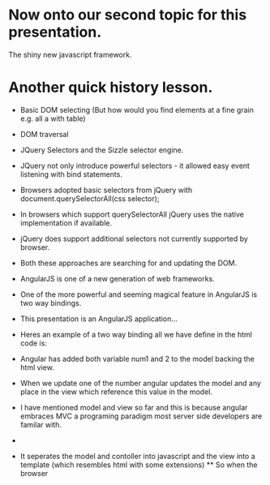 # Now onto our second topic for this presentation.
The shiny new javascript framework.

# Another quick history lesson.
* Basic DOM selecting (But how would you find elements at a fine grain e.g. all a with table)
* DOM traversal
* JQuery Selectors and the Sizzle selector engine.
* JQuery not only introduce powerful selectors - it allowed easy event listening with bind statements.
* Browsers adopted basic selectors from jQuery with document.querySelectorAll(css selector);
* In browsers which support querySelectorAll jQuery uses the native implementation if available.
* jQuery does support additional selectors not currently supported by browser.
* Both these approaches are searching for and updating the DOM.
* AngularJS is one of a new generation of web frameworks.
* One of the more powerful and seeming magical feature in AngularJS is two way bindings.
* This presentation is an AngularJS application... 
* Heres an example of a two way binding all we have define in the html code is:
* Angular has added both variable num1 and 2 to the model backing the html view.
* When we update one of the number angular updates the model and any place in the view which reference this value in the model.
* I have mentioned model and view so far and this is because angular embraces MVC a programing paradigm most server side developers are familar with.
*





* It seperates the model and contoller into javascript and the view into a template (which resembles html with some extensions)
** So when the browser 

